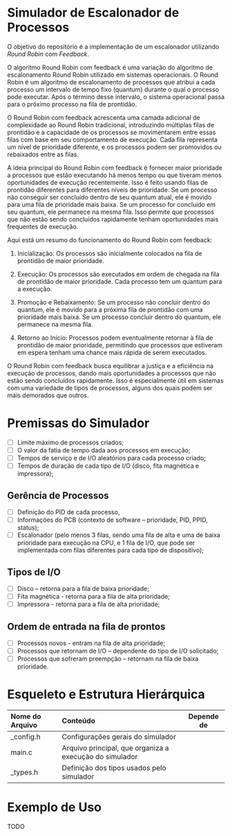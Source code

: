 # Simulador de Escalonador de Processos
O objetivo do repositório é a implementação de um escalonador utilizando _Round Robin_ com _Feedback_.

O algoritmo Round Robin com feedback é uma variação do algoritmo de escalonamento Round Robin utilizado em sistemas operacionais. O Round Robin é um algoritmo de escalonamento de processos que atribui a cada processo um intervalo de tempo fixo (quantum) durante o qual o processo pode executar. Após o término desse intervalo, o sistema operacional passa para o próximo processo na fila de prontidão.

O Round Robin com feedback acrescenta uma camada adicional de complexidade ao Round Robin tradicional, introduzindo múltiplas filas de prontidão e a capacidade de os processos se movimentarem entre essas filas com base em seu comportamento de execução. Cada fila representa um nível de prioridade diferente, e os processos podem ser promovidos ou rebaixados entre as filas.

A ideia principal do Round Robin com feedback é fornecer maior prioridade a processos que estão executando há menos tempo ou que tiveram menos oportunidades de execução recentemente. Isso é feito usando filas de prontidão diferentes para diferentes níveis de prioridade. Se um processo não conseguir ser concluído dentro de seu quantum atual, ele é movido para uma fila de prioridade mais baixa. Se um processo for concluído em seu quantum, ele permanece na mesma fila. Isso permite que processos que não estão sendo concluídos rapidamente tenham oportunidades mais frequentes de execução.

Aqui está um resumo do funcionamento do Round Robin com feedback:

1. Inicialização:
Os processos são inicialmente colocados na fila de prontidão de maior prioridade.

2. Execução:
Os processos são executados em ordem de chegada na fila de prontidão de maior prioridade.
Cada processo tem um quantum para a execução.

3. Promoção e Rebaixamento:
Se um processo não concluir dentro do quantum, ele é movido para a próxima fila de prontidão com uma prioridade mais baixa.
Se um processo concluir dentro do quantum, ele permanece na mesma fila.

4. Retorno ao Início:
Processos podem eventualmente retornar à fila de prontidão de maior prioridade, permitindo que processos que estiveram em espera tenham uma chance mais rápida de serem executados.

O Round Robin com feedback busca equilibrar a justiça e a eficiência na execução de processos, dando mais oportunidades a processos que não estão sendo concluídos rapidamente. Isso é especialmente útil em sistemas com uma variedade de tipos de processos, alguns dos quais podem ser mais demorados que outros.

# Premissas do Simulador
- [ ] Limite máximo de processos criados;
- [ ] O valor da fatia de tempo dada aos processos em execução;
- [ ] Tempos de serviço e de I/O aleatórios para cada processo criado;
- [ ] Tempos de duração de cada tipo de I/O (disco, fita magnética e impressora);

## Gerência de Processos
- [ ] Definição do PID de cada processo,
- [ ] Informações do PCB (contexto de software – prioridade, PID, PPID, status);
- [ ] Escalonador (pelo menos 3 filas, sendo uma fila de alta e uma de baixa prioridade para execução na CPU, e 1 fila de I/O, que pode ser implementada com filas diferentes para cada tipo de dispositivo);

## Tipos de I/O
- [ ] Disco – retorna para a fila de baixa prioridade;
- [ ] Fita magnética - retorna para a fila de alta prioridade;
- [ ] Impressora - retorna para a fila de alta prioridade;

## Ordem de entrada na fila de prontos
- [ ] Processos novos - entram na fila de alta prioridade;
- [ ] Processos que retornam de I/O – dependente do tipo de I/O solicitado;
- [ ] Processos que sofreram preempção – retornam na fila de baixa prioridade.

# Esqueleto e Estrutura Hierárquica

| Nome do Arquivo | Conteúdo | Depende de |
| :-------------- | :------- | :--------: |
| _config.h | Configurações gerais do simulador | |
| main.c | Arquivo principal, que organiza a execução do simulador | |
| _types.h | Definição dos tipos usados pelo simulador | |

# Exemplo de Uso
TODO